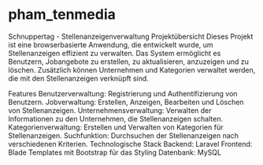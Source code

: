 # pham_tenmedia
Schnuppertag - Stellenanzeigenverwaltung
Projektübersicht
Dieses Projekt ist eine browserbasierte Anwendung, die entwickelt wurde, um Stellenanzeigen effizient zu verwalten. Das System ermöglicht es Benutzern, Jobangebote zu erstellen, zu aktualisieren, anzuzeigen und zu löschen. Zusätzlich können Unternehmen und Kategorien verwaltet werden, die mit den Stellenanzeigen verknüpft sind.

Features
Benutzerverwaltung: Registrierung und Authentifizierung von Benutzern.
Jobverwaltung: Erstellen, Anzeigen, Bearbeiten und Löschen von Stellenanzeigen.
Unternehmensverwaltung: Verwalten der Informationen zu den Unternehmen, die Stellenanzeigen schalten.
Kategorienverwaltung: Erstellen und Verwalten von Kategorien für Stellenanzeigen.
Suchfunktion: Durchsuchen der Stellenanzeigen nach verschiedenen Kriterien.
Technologische Stack
Backend: Laravel
Frontend: Blade Templates mit Bootstrap für das Styling
Datenbank: MySQL